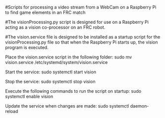#Scripts for processing a video stream from a WebCam on a Raspberry Pi to find game elements in an FRC match

#The visionProcessing.py script is designed for use on a Raspberry Pi acting as a vision co-processor on an FRC robot.

#The vision.service file is designed to be installed as a startup script for the visionProcessing.py file so that when the Raspberry Pi starts up, the vision program is executed.

Place the vision.service script in the following folder:
sudo mv vision.service /etc/systemd/system/vision.service

Start the service:
sudo systemctl start vision

Stop the service:
sudo systemctl stop vision

Execute the following commands to run the script on startup:
sudo systemctl enable vision

Update the service when changes are made:
sudo systemctl daemon-reload

